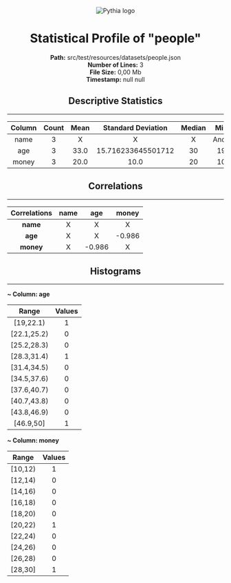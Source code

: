 <div align="center">

![Pythia logo](https://drive.google.com/uc?export=view&id=1IrWn72NN5KQ5CIQn9YVKwxGompI0RFPl)

</div>

<div align="center">

# Statistical Profile of "people"

</div>

<div align="center">

**Path:** src/test/resources/datasets/people.json<br>
**Number of Lines:** 3<br>
**File Size:** 0,00 Mb<br>
**Timestamp:** null null<br>


</div>

<div align="center">

## Descriptive Statistics

</div>

---
<div align="center">

| Column | Count | Mean | Standard Deviation | Median | Min | Max |
| :---: | :---: | :---: | :---: | :---: | :---: | :---: |
| name | 3 | X | X | X | Andy | Michael |
| age | 3 | 33.0 | 15.716233645501712 | 30 | 19 | 50 |
| money | 3 | 20.0 | 10.0 | 20 | 10 | 30 |


</div>

<div align="center">

## Correlations

</div>

---
<div align="center">

| Correlations | name | age | money |
| :---: | :---: | :---: | :---: |
| **name** | X | X | X |
| **age** | X | X | -0.986 |
| **money** | X | -0.986 | X |


</div>

<div align="center">

## Histograms

</div>

---
**~ Column: age**

<div align="center">

| Range | Values |
| :---: | :---: |
| [19,22.1) | 1 |
| [22.1,25.2) | 0 |
| [25.2,28.3) | 0 |
| [28.3,31.4) | 1 |
| [31.4,34.5) | 0 |
| [34.5,37.6) | 0 |
| [37.6,40.7) | 0 |
| [40.7,43.8) | 0 |
| [43.8,46.9) | 0 |
| [46.9,50] | 1 |


</div>

**~ Column: money**

<div align="center">

| Range | Values |
| :---: | :---: |
| [10,12) | 1 |
| [12,14) | 0 |
| [14,16) | 0 |
| [16,18) | 0 |
| [18,20) | 0 |
| [20,22) | 1 |
| [22,24) | 0 |
| [24,26) | 0 |
| [26,28) | 0 |
| [28,30] | 1 |


</div>


